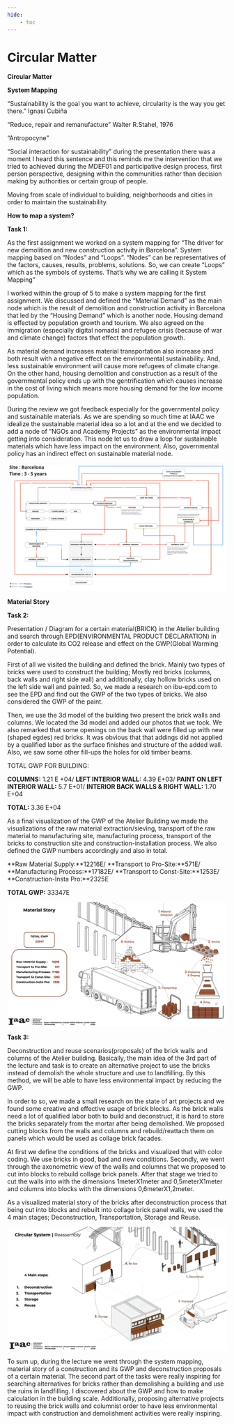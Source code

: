 ```yaml
---
hide:
    - toc
---
```


# Circular Matter


**Circular Matter**

**System Mapping**

“Sustainability is the goal you want to achieve, circularity is the way you get there.” Ignasi Cubiña

“Reduce, repair and remanufacture” Walter R.Stahel, 1976

“Antropocyne”

“Social interaction for sustainability” during the presentation there was a moment I heard this sentence and this reminds me the intervention that we tried to achieved during the MDEF01 and participative design process, first person perspective, designing within the communities rather than decision making by authorities or certain group of people.

Moving from scale of individual to building, neighborhoods and cities in order to maintain the sustainability.

**How to map a system?**

**Task 1:**

As the first assignment we worked on a system mapping for “The driver for new demolition and new construction activity in Barcelona”. System mapping based on “Nodes” and “Loops”. “Nodes” can be representatives of the factors, causes, results, problems, solutions. So, we can create “Loops” which as the symbols of systems. That’s why we are calling it System Mapping”

I worked within the group of 5 to make a system mapping for the first assignment. We discussed and defined the “Material Demand” as the main node which is the result of demolition and construction activity in Barcelona that led by the “Housing Demand” which is another node. Housing demand is effected by population growth and tourism. We also agreed on the immigration (especially digital nomads) and refugee crisis (because of war and climate change) factors that effect the population growth.

As material demand increases material transportation also increase and both result with a negative effect on the environmental sustainability. And, less sustainable environment will cause more refugees of climate change. On the other hand, housing demolition and construction as a result of the governmental policy ends up with the gentrification which causes increase in the cost of living which means more housing demand for the low income population.

During the review we got feedback especially for the governmental policy and sustainable materials. As we are spending so much time at IAAC we idealize the sustainable material idea so a lot and at the end we decided to add a node of “NGOs and Academy Projects” as the environmental impact getting into consideration. This node let us to draw a loop for sustainable materials which have less impact on the environment. Also, governmental policy has an indirect effect on sustainable material node.

![](../images/system_mapping1.jpg)

**Material Story**

**Task 2:**

Presentation / Diagram for a certain material(BRICK) in the Atelier building and search through  EPD(ENVIRONMENTAL PRODUCT DECLARATION) in order to calculate its CO2 release and effect on the GWP(Global Warming Potential).

First of all we visited the building and defined the brick. Mainly two types of bricks were used to construct the building; Mostly red bricks (columns, back walls and right side wall) and additionally, clay hollow bricks used on the left side wall and painted. So, we made a research on ibu-epd.com to see the EPD and find out the GWP of the two types of bricks. We also considered the GWP of the paint.

Then, we use the 3d model of the building two present the brick walls and columns. We located the 3d model and added our photos that we took. We also remarked that some openings on the back wall were filled up with new (shaped egdes) red bricks. It was obvious that that addings did not applied by a qualified labor as the surface finishes and structure of the added wall. Also, we saw some other fill-ups the holes for old timber beams.

TOTAL GWP FOR BUILDING:

**COLUMNS:** 1.21 E +04/ **LEFT INTERIOR WALL:** 4.39 E+03/ **PAINT ON LEFT INTERIOR WALL:** 5.7 E+01/ **INTERIOR BACK WALLS & RIGHT WALL:** 1.70 E+04

**TOTAL:** 3.36 E+04

As a final visualization of the GWP of the Atelier Building we made the visualizations of the raw material extraction/sieving, transport of the raw material to manufacturing site, manufacturing process, transport of the bricks to construction site and construction-installation process. We also defined the GWP numbers accordingly and also in total.  

**Raw Material Supply:**12216E/ **Transport to Pro-Site:**571E/ **Manufacturing Process:**17182E/ **Transport to Const-Site:**1253E/ **Construction-Insta Pro:**2325E

**TOTAL GWP:** 33347E

![](../images/visualized_materialstory.jpg)

**Task 3:**

Deconstruction and reuse scenarios(proposals) of the brick walls and columns of the Atelier building. Basically, the main idea of the 3rd part of the lecture and task is to create an alternative project to use the bricks instead of demolish the whole structure and use to landfilling. By this method, we will be able to have less environmental impact by reducing the GWP.

In order to so, we made a small research on the state of art projects and we found some creative and effective usage of brick blocks. As the brick walls need a lot of qualified labor both to build and deconstruct, it is hard to store the bricks separately from the mortar after being demolished. We proposed cutting blocks from the walls and columns and rebuild/reattach them on panels which would be used as collage brick facades.

At first we define the conditions of the bricks and visualized that with color coding. We use bricks in good, bad and new conditions. Secondly, we went through the axonometric view of the walls and columns that we proposed to cut into blocks to rebuild collage brick panels. After that stage we tried to cut the walls into with the dimensions 1meterX1meter and 0,5meterX1meter and columns into blocks with the dimensions 0,6meterX1,2meter.

As a visualized material story of the bricks after deconstruction process that being cut into blocks and rebuilt into collage brick panel walls, we used the 4 main stages; Deconstruction, Transportation, Storage and Reuse.

![](../images/visualized_materialstory2.jpg)

To sum up, during the lecture we went through the system mapping, material story of a construction and its GWP and deconstruction proposals of a certain material. The second part of the tasks were really inspiring for searching alternatives for bricks rather than demolishing a building and use the ruins in landfilling. I discovered about the GWP and how to make calculation in the building scale. Additionally, proposing alternative projects to reusing the brick walls and columnist order to have less environmental impact with construction and demolishment activities were really inspiring.  
